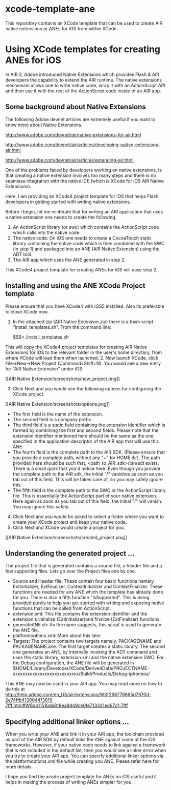 xcode-template-ane
==================

This repository contains an XCode template that can be used to create AIR native extensions or ANEs for iOS from within XCode.

Using XCode templates for creating ANEs for iOS
===============================================

In AIR 3, Adobe introduced Native Extensions which provides Flash & AIR developers the capability to extend the AIR runtime. The native extensions mechanism allows one to write native code, wrap it with an ActionScript API and then use it with the rest of the ActionScript code inside of an AIR app.

Some background about Native Extensions
---------------------------------------

The following Adobe devnet articles are extremely useful if you want to know more about Native Extensions.

http://www.adobe.com/devnet/air/native-extensions-for-air.html

http://www.adobe.com/devnet/air/articles/developing-native-extensions-air.html

http://www.adobe.com/devnet/air/articles/extending-air.html

One of the problems faced by developers working on native extensions, is that creating a native extension involves too many steps and there is no seamless integration with the native IDE (which is XCode for iOS AIR Native Extensions).

Here, I am providing an XCode4 project template for iOS that helps Flash developers in getting started with writing native extensions.

Before I begin, let me re-iterate that for writing an AIR application that uses a native extension one needs to create the following.

1. An ActionScript library (or swc) which contains the ActionScript code which calls into the native code.
2. The native code: On iOS one needs to create a CocoaTouch static library containing the native code which is then combined with the SWC (in step 1) and packaged into an ANE (AIR Native Extension) using the ADT tool.
3. The AIR app which uses the ANE generated in step 2.

This XCode4 project template for creating ANEs for iOS will ease step 2.

Installing and using the ANE XCode Project template
---------------------------------------------------

Please ensure that you have XCode4 with iOS5 installed. Also its preferable to close XCode now.

1. In the attached zip (AIR Native Extension.zip) there is a bash script "install_templates.sh". From the command line:

	$$$>./install_templates.sh

This will copy the XCode4 project templates for creating AIR Native Extensions for iOS to the relevant folder in the user's home directory, from where XCode will load them when launched.
2. Now launch XCode, click File->New->New Project (Command+Shift+N). You would see a new entry for "AIR Native Extension" under iOS:

[[AIR Native Extension/screenshots/new_project.png]]

3. Click Next and you would see the following options for configuring the XCode project.

[[AIR Native Extension/screenshots/options.png]]

* 	The first field is the name of the extension.
* 	The second field is a company prefix.
* 	The third field is a static field containing the extension identifier which is formed by combining the first and second fields. Please note that the extension identifier mentioned here should be the same as the one specified in the application descriptor of the AIR app that will use this ANE.
* 	The fourth field is the complete path to the AIR SDK. (Please ensure that you provide a complete path, without any "~" for HOME dir). The path provided here should be such that, <path_to_AIR_sdk>/bin/adt exists. There is a small quirk that you'd notice here. Even though you provide the complete path to the AIR sdk, the initial "/" vanishes as soon as you tab out of this field. This will be taken care of, so you may safely ignore this.
* 	The fifth field is the complete path to the SWC or the ActionScript library file. This is essentially the ActionScript part of your native extension. Here again as soon as you tab out of this field, the initial "/" will vanish. You may ignore this safely.
4. Click Next and you would be asked to select a folder where you want to create your XCode project and keep your native code.
5. Click Next and XCode would create a project for you.

[[AIR Native Extension/screenshots/created_project.png]]


Understanding the generated project ...
---------------------------------------

The project file that is generated contains a source file, a header file and a few supporting files. Lets go over the Project files one by one.

*	Source and Header file: These contain four basic functions namely ExtInitializer, ExtFinalizer, ContextInitializer and ContextFinalizer. These functions are needed for any ANE which the template has already done for you. There is also a fifth function "IsSupported". This is being provided purely to help you get started with writing and exposing native functions that can be called from ActionScript.
*	extension.xml: This file contains the extension identifier and the extension's initialize (ExtInitializer)and finalize (ExtFinalizer) functions.
*	generateANE.sh: As the name suggests, this script is used to generate the ANE file.
* 	platformoptions.xml: More about this later.
* 	Targets: The project contains two targets namely, PACKAGENAME and PACKAGENAME.ane. The first target creates a static library. The second one generates an ANE, by internally invoking the ADT command and uses the static library, extension.xml and the native extension SWC.
For the Debug configuration, the ANE file will be generated in $HOME/Library/Developer/XCode/DerivedData/PROJECTNAME-xxxxxxxxxxxxxxxxxxxxxxxxxxx/Build/Products/Debug-iphoneos/

This ANE may now be used in your AIR app. You may read more on how to do this at 
http://help.adobe.com/en_US/air/extensions/WSf268776665d7970d-2e74ffb4130044f3619-7fff.html#WSdb11516da818ea8d49ce0fe713341ed67cf-7fff 

Specifying additional linker options ...
----------------------------------------
When you write your ANE and link it in your AIR app, the toolchain provided as part of the AIR SDK by default links the ANE against some of the iOS frameworks. However, if your native code needs to link against a framework that is not included in the default list, then you would see a linker error when you try to create your AIR app. You can specify additional linker options via the platformoptions.xml file while creating you ANE. Please refer here for more details.


I hope you find the xcode project template for ANEs on iOS useful and it helps in making the process of writing ANEs simpler for you.

